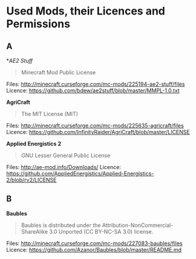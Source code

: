 # Used Mods, their Licences and Permissions

## A

**AE2 Stuff*
> Minecraft Mod Public License

Files: http://minecraft.curseforge.com/mc-mods/225194-ae2-stuff/files
Licence: https://github.com/bdew/ae2stuff/blob/master/MMPL-1.0.txt

**AgriCraft**
> The MIT License (MIT)

Files: http://minecraft.curseforge.com/mc-mods/225635-agricraft/files
Licence: https://github.com/InfinityRaider/AgriCraft/blob/master/LICENSE

**Applied Energistics 2**
> GNU Lesser General Public License

Files: http://ae-mod.info/Downloads/
Licence: https://github.com/AppliedEnergistics/Applied-Energistics-2/blob/rv2/LICENSE

## B

**Baubles**
> Baubles is distributed under the Attribution-NonCommercial-ShareAlike 3.0 Unported (CC BY-NC-SA 3.0) license.

Files: http://minecraft.curseforge.com/mc-mods/227083-baubles/files
Licence: https://github.com/Azanor/Baubles/blob/master/README.md
